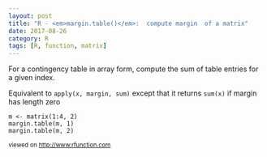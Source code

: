 ```yaml
---
layout: post
title: "R - <em>margin.table()</em>:  compute margin  of a matrix"
date: 2017-08-26
category: R
tags: [R, function, matrix]
---
```


For a contingency table in array form, compute the sum of table entries for a given index. 

Equivalent to <code>apply(x, margin, sum)</code> except that it returns <code>sum(x)</code> if margin has length zero

```
m <- matrix(1:4, 2)
margin.table(m, 1)
margin.table(m, 2)
```


<small> viewed on http://www.rfunction.com </small>
